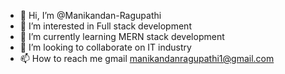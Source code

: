- 👋 Hi, I’m @Manikandan-Ragupathi
- 👀 I’m interested in Full stack development
- 🌱 I’m currently learning MERN stack development
- 💞️ I’m looking to collaborate on IT industry
- 📫 How to reach me gmail manikandanragupathi1@gmail.com


